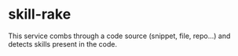 # skill-rake

This service combs through a code source (snippet, file, repo...) and detects skills present in the code.
